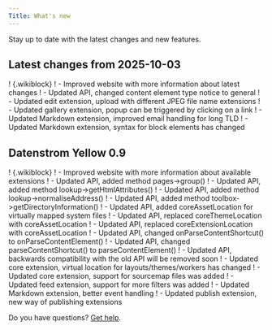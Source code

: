 ```yaml
---
Title: What's new
---
```

Stay up to date with the latest changes and new features.

## Latest changes from 2025-10-03

! {.wikiblock}
! - Improved website with more information about latest changes
! - Updated API, changed content element type notice to general
! - Updated edit extension, upload with different JPEG file name extensions
! - Updated gallery extension, popup can be triggered by clicking on a link
! - Updated Markdown extension, improved email handling for long TLD
! - Updated Markdown extension, syntax for block elements has changed

## Datenstrom Yellow 0.9

! {.wikiblock}
! - Improved website with more information about available extensions
! - Updated API, added method pages->group()
! - Updated API, added method lookup->getHtmlAttributes()
! - Updated API, added method lookup->normaliseAddress()
! - Updated API, added method toolbox->getDirectoryInformation() 
! - Updated API, added coreAssetLocation for virtually mapped system files
! - Updated API, replaced coreThemeLocation with coreAssetLocation
! - Updated API, replaced coreExtensionLocation with coreAssetLocation
! - Updated API, changed onParseContentShortcut() to onParseContentElement()
! - Updated API, changed parseContentShortcut() to parseContentElement()
! - Updated API, backwards compatibility with the old API will be removed soon
! - Updated core extension, virtual location for layouts/themes/workers has changed
! - Updated core extension, support for sourcemap files was added
! - Updated feed extension, support for more filters was added
! - Updated Markdown extension, better event handling
! - Updated publish extension, new way of publishing extensions

Do you have questions? [Get help](.).
